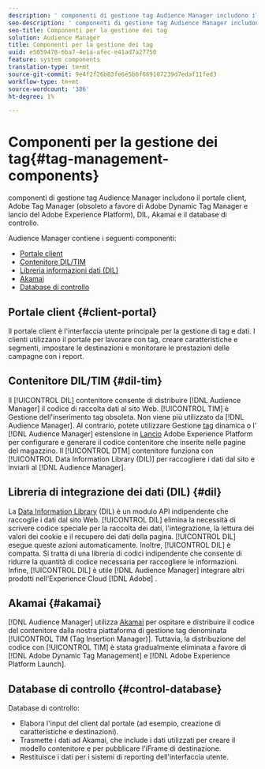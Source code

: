 ```yaml
---
description: ' componenti di gestione tag Audience Manager includono il portale client, Adobe Tag Manager (obsoleto a favore di Adobe Dynamic Tag Manager e  lancio del Adobe Experience Platform), DIL, Akamai e il database di controllo.'
seo-description: ' componenti di gestione tag Audience Manager includono il portale client, Adobe Tag Manager (obsoleto a favore di Adobe Dynamic Tag Manager e  lancio del Adobe Experience Platform), DIL, Akamai e il database di controllo.'
seo-title: Componenti per la gestione dei tag
solution: Audience Manager
title: Componenti per la gestione dei tag
uuid: e5059478-6ba7-4e1a-afec-e41ad7a27750
feature: system components
translation-type: tm+mt
source-git-commit: 9e4f2f26b83fe6e5b6f669107239d7edaf11fed3
workflow-type: tm+mt
source-wordcount: '386'
ht-degree: 1%

---
```



# Componenti per la gestione dei tag{#tag-management-components}

 componenti di gestione tag Audience Manager includono il portale client, Adobe Tag Manager (obsoleto a favore di Adobe Dynamic Tag Manager e  lancio del Adobe Experience Platform), DIL, Akamai e il database di controllo.

<!-- 

c_comptag.xml

 -->

 Audience Manager contiene i seguenti componenti:

* [Portale client](../../reference/system-components/components-tag-management.md#client-portal)
* [Contenitore DIL/TIM](../../reference/system-components/components-tag-management.md#dil-tim)
* [Libreria informazioni dati (DIL)](../../reference/system-components/components-tag-management.md#dil)
* [Akamai](../../reference/system-components/components-tag-management.md#akamai)
* [Database di controllo](../../reference/system-components/components-tag-management.md#control-database)

## Portale client {#client-portal}

Il portale client è l&#39;interfaccia utente principale per la gestione di tag e dati. I clienti utilizzano il portale per lavorare con tag, creare caratteristiche e segmenti, impostare le destinazioni e monitorare le prestazioni delle campagne con i report.

## Contenitore DIL/TIM {#dil-tim}

Il [!UICONTROL DIL] contenitore consente di distribuire [!DNL Audience Manager] il codice di raccolta dati al sito Web. [!UICONTROL TIM] è Gestione dell&#39;inserimento tag obsoleta. Non viene più utilizzato da [!DNL Audience Manager]. Al contrario, potete utilizzare Gestione [tag](https://docs.adobe.com/content/help/en/dtm/using/dtm-home.html) dinamica o l&#39; [!DNL Audience Manager] estensione in [Lancio](https://docs.adobelaunch.com/extension-reference/web/adobe-audience-manager-extension) Adobe Experience Platform per configurare e generare il codice contenitore che inserite nelle pagine del magazzino. Il [!UICONTROL DTM] contenitore funziona con [!UICONTROL Data Information Library (DIL)] per raccogliere i dati dal sito e inviarli al [!DNL Audience Manager].

## Libreria di integrazione dei dati (DIL) {#dil}

La [Data Information Library](../../dil/dil-overview.md) (DIL) è un modulo API indipendente che raccoglie i dati dal sito Web. [!UICONTROL DIL] elimina la necessità di scrivere codice speciale per la raccolta dei dati, l&#39;integrazione, la lettura dei valori dei cookie e il recupero dei dati della pagina. [!UICONTROL DIL] esegue queste azioni automaticamente. Inoltre, [!UICONTROL DIL] è compatta. Si tratta di una libreria di codici indipendente che consente di ridurre la quantità di codice necessaria per raccogliere le informazioni. Infine, [!UICONTROL DIL] è utile [!DNL Audience Manager] integrare altri prodotti nell&#39;Experience Cloud [!DNL Adobe] .

## Akamai {#akamai}

[!DNL Audience Manager] utilizza [Akamai](https://www.akamai.com/html/about/index.html) per ospitare e distribuire il codice del contenitore dalla nostra piattaforma di gestione tag denominata [!UICONTROL TIM (Tag Insertion Manager)]. Tuttavia, la distribuzione del codice con [!UICONTROL TIM] è stata gradualmente eliminata a favore di [!DNL Adobe Dynamic Tag Management] e [!DNL Adobe Experience Platform Launch].

## Database di controllo {#control-database}

Database di controllo:

* Elabora l&#39;input del client dal portale (ad esempio, creazione di caratteristiche e destinazioni).
* Trasmette i dati ad Akamai, che include i dati utilizzati per creare il modello contenitore e per pubblicare l&#39;iFrame di destinazione.
* Restituisce i dati per i sistemi di reporting dell&#39;interfaccia utente.

